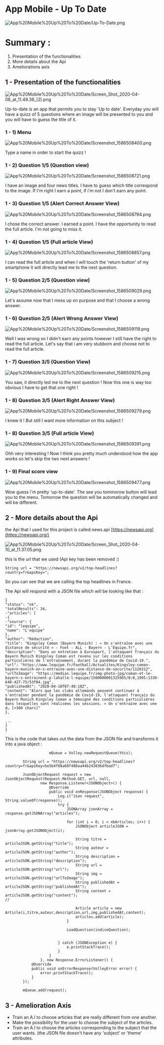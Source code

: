 # App Mobile - Up To Date

![App%20Mobile%20Up%20To%20Date/Up-To-Date.png](App%20Mobile%20Up%20To%20Date/Up-To-Date.png)

# Summary :

1. Presentation of the functionalities
2. More details about the Api
3. Ameliorations axis

## 1 - Presentation of the functionalities

![App%20Mobile%20Up%20To%20Date/Screen_Shot_2020-04-08_at_11.49.38_(2).png](App%20Mobile%20Up%20To%20Date/Screen_Shot_2020-04-08_at_11.49.38_(2).png)

Up-to-date is an app that permits you to stay 'Up to date'. Everyday you will have a quizz of 5 questions where an image will be presented to you and you will have to guess the title of it.

### 1 - 1) Menu

![App%20Mobile%20Up%20To%20Date/Screenshot_1586508400.png](App%20Mobile%20Up%20To%20Date/Screenshot_1586508400.png)

Type a name in order to start the quizz !

### 1 - 2) Question 1/5 (Question view)

![App%20Mobile%20Up%20To%20Date/Screenshot_1586508721.png](App%20Mobile%20Up%20To%20Date/Screenshot_1586508721.png)

I have an image and four news titles. I have to guess which title correspond to the image. If I'm right I earn a point, if i'm not I don't earn any point.

### 1 - 3) Question 1/5 (Alert Correct Answer View)

![App%20Mobile%20Up%20To%20Date/Screenshot_1586508794.png](App%20Mobile%20Up%20To%20Date/Screenshot_1586508794.png)

I chose the correct answer. I earned a point. I have the opportunity to read the full article. I'm not going to miss it.

### 1 - 4) Question 1/5 (Full article View)

![App%20Mobile%20Up%20To%20Date/Screenshot_1586508857.png](App%20Mobile%20Up%20To%20Date/Screenshot_1586508857.png)

I can read the full article and when I will touch the 'return button' of my smartphone it will directly lead me to the next question.

### 1 - 5) Question 2/5 (Question view)

![App%20Mobile%20Up%20To%20Date/Screenshot_1586509029.png](App%20Mobile%20Up%20To%20Date/Screenshot_1586509029.png)

Let's assume now that I mess up on purpose and that I choose a wrong answer.

### 1 - 6) Question 2/5 (Alert Wrong Answer View)

![App%20Mobile%20Up%20To%20Date/Screenshot_1586509119.png](App%20Mobile%20Up%20To%20Date/Screenshot_1586509119.png)

Well I was wrong so I didn't earn any points however I still have the right to read the full article. Let's say that i am very stubborn and choose not to read the full article.

### 1 - 7) Question 3/5 (Question View)

![App%20Mobile%20Up%20To%20Date/Screenshot_1586509215.png](App%20Mobile%20Up%20To%20Date/Screenshot_1586509215.png)

You saw, it directly led me to the next question !  Now this one is way too obvious I have to get that one right !

### 1 - 8) Question 3/5 (Alert Right Answer View)

![App%20Mobile%20Up%20To%20Date/Screenshot_1586509279.png](App%20Mobile%20Up%20To%20Date/Screenshot_1586509279.png)

I knew it ! But still I want more information on this subject !

### 1 - 8) Question 3/5 (Full article View)

![App%20Mobile%20Up%20To%20Date/Screenshot_1586509391.png](App%20Mobile%20Up%20To%20Date/Screenshot_1586509391.png)

Ohh very interesting ! Now I think you pretty much understood how the app works so let's skip the two next answers !

### 1 - 9) Final score view

![App%20Mobile%20Up%20To%20Date/Screenshot_1586509477.png](App%20Mobile%20Up%20To%20Date/Screenshot_1586509477.png)

Wow guess i'm pretty 'up-to-date'. The see you tommorow button will lead you to the menu. Tomorrow the question will be automatically changed and will be different.

## 2 - More details about the Api

the Api that I used for this project is called news.api [https://newsapi.org](https://newsapi.org/)

![App%20Mobile%20Up%20To%20Date/Screen_Shot_2020-04-10_at_11.37.05.png](App%20Mobile%20Up%20To%20Date/Screen_Shot_2020-04-10_at_11.37.05.png)

this is the url that we used (Api key has been removed :) 

    String url = "https://newsapi.org/v2/top-headlines?country=fr&apiKey=";

So you can see that we are calling the top headlines in France.

The Api will respond with a JSON file which will be looking like that :

    {
    "status": "ok",
    "totalResults": 34,
    -"articles": [
    -{
    -"source": {
    "id": "lequipe",
    "name": "L'equipe"
    },
    "author": "Rédaction",
    "title": "Kingsley Coman (Bayern Munich) : « On s'entraîne avec une distance de sécurité » - Foot - ALL - Bayern - L'Équipe.fr",
    "description": "Dans un entretien à Eurosport, l'attaquant français du Bayern Munich Kingsley Coman est revenu sur les conditions particulières de l'entraînement, durant la pandémie de Covid-19.",
    "url": "https://www.lequipe.fr/Football/Actualites/Kingsley-coman-bayern-munich-on-s-entraine-avec-une-distance-de-securite/1126312",
    "urlToImage": "https://medias.lequipe.fr/img-photo-jpg/coman-et-le-bayern-s-entrainent-p-lahalle-l-equipe/1500000001325965/0:0,1995:1330-640-427-75/53f84.jpg",
    "publishedAt": "2020-04-10T07:40:18Z",
    "content": "Alors que les clubs allemands peuvent continuer à s'entraîner pendant la pandémie de Covid-19, l'attaquant français du Bayern Munich Kingsley Coman a témoigné des conditions particulières dans lesquelles sont réalisées les sessions. « On s'entraîne avec une d… [+360 chars]"
    },
    
    ...
    ]
    }

 This is the code that takes out the data from the JSON file and transforms it into a java object :

    					mQueue = Volley.newRequestQueue(this);
    
            String url = "https://newsapi.org/v2/top-headlines?country=fr&apiKey=5e5b4f88a60f488aa44b243036dfbad7";
    
            JsonObjectRequest request = new JsonObjectRequest(Request.Method.GET, url, null,
                    new Response.Listener<JSONObject>() {
                        @Override
                        public void onResponse(JSONObject response) {
                            Log.i("Json request", String.valueOf(response));
                            try {
                                JSONArray jsonArray = response.getJSONArray("articles");
    
                                for (int i = 0; i < nbArticles; i++) {
                                    JSONObject articleJSON = jsonArray.getJSONObject(i);
    
                                    String titre = articleJSON.getString("title");
                                    String auteur = articleJSON.getString("author");
                                    String description = articleJSON.getString("description");
                                    String url = articleJSON.getString("url");
                                    String img = articleJSON.getString("urlToImage");
                                    String publishedAt = articleJSON.getString("publishedAt");
                                    String content = articleJSON.getString("content");
    //
    
                                    Article article = new Article(i,titre,auteur,description,url,img,publishedAt,content);
                                    articles.add(article);
                                }
    
                                LoadQuestion(indiceQuestion);
    
    
                            } catch (JSONException e) {
                                e.printStackTrace();
                            }
                        }
                    }, new Response.ErrorListener() {
                @Override
                public void onErrorResponse(VolleyError error) {
                    error.printStackTrace();
                }
            });
    
            mQueue.add(request);

## 3 - Amelioration Axis

- Train an A.I to choose articles that are really different from one another.
- Make the possibility for the user to choose the subject of the articles.
- Train an A.I to choose the articles corresponding to the subject that the user wants. (the JSON file doesn't have any 'subject' or 'theme' attributes.